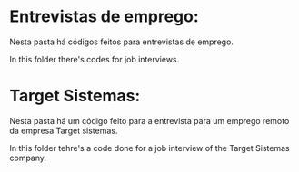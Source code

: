 # Entrevistas de emprego:

Nesta pasta há códigos feitos para entrevistas de emprego.

In this folder there's codes for job interviews.

# Target Sistemas:

Nesta pasta há um código feito para a entrevista para um emprego remoto da empresa Target sistemas.

In this folder tehre's a code done for a job interview of the Target Sistemas company.

